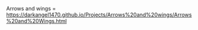 Arrows and wings = https://darkangel1470.github.io/Projects/Arrows%20and%20wings/Arrows%20and%20Wings.html

